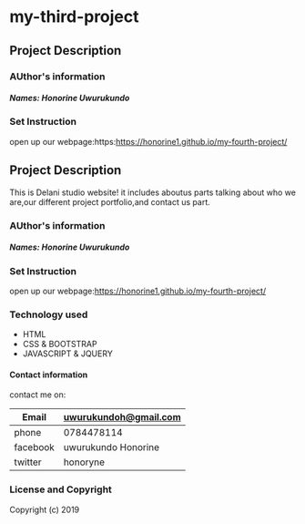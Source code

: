 # my-third-project

## Project Description

<!-- This is Delani studio website! it includes aboutus parts talking about who we are,our different project portfolio,and contact us part. -->

### AUthor's information

##### Names: Honorine Uwurukundo

### Set Instruction


 open up our webpage:https:https://honorine1.github.io/my-fourth-project/

## Project Description

This is Delani studio website! it includes aboutus parts talking about who we are,our different project portfolio,and contact us part.

### AUthor's information

##### Names: Honorine Uwurukundo

### Set Instruction


 open up our webpage:https://honorine1.github.io/my-fourth-project/


### Technology used

+ HTML
+ CSS & BOOTSTRAP
+ JAVASCRIPT & JQUERY


#### Contact information

contact me on:


|Email               | uwurukundoh@gmail.com |
|--------------------|-----------------------|
| phone              |0784478114             |
|facebook            |uwurukundo Honorine    |
|twitter             |honoryne               |  
      


### License and Copyright

Copyright (c) 2019

